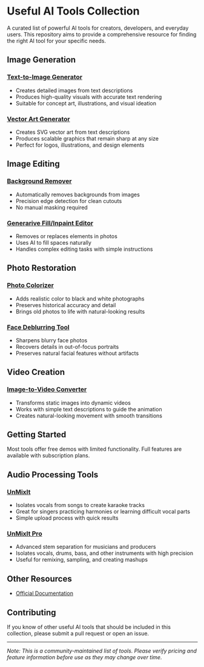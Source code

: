 # Useful AI Tools Collection

A curated list of powerful AI tools for creators, developers, and everyday users. This repository aims to provide a comprehensive resource for finding the right AI tool for your specific needs.



## Image Generation

### [Text-to-Image Generator](https://digitalmagicwand.com/fast-image-generator)
- Creates detailed images from text descriptions
- Produces high-quality visuals with accurate text rendering
- Suitable for concept art, illustrations, and visual ideation

### [Vector Art Generator](https://digitalmagicwand.com/svg-generator)
- Creates SVG vector art from text descriptions
- Produces scalable graphics that remain sharp at any size
- Perfect for logos, illustrations, and design elements

## Image Editing

### [Background Remover](https://digitalmagicwand.com/remove-background-from-image)
- Automatically removes backgrounds from images
- Precision edge detection for clean cutouts
- No manual masking required

### [Generarive Fill/Inpaint Editor](https://digitalmagicwand.com/replace-or-remove-object-from-photo)
- Removes or replaces elements in photos
- Uses AI to fill spaces naturally
- Handles complex editing tasks with simple instructions

## Photo Restoration

### [Photo Colorizer](https://digitalmagicwand.com/colorize-photos)
- Adds realistic color to black and white photographs
- Preserves historical accuracy and detail
- Brings old photos to life with natural-looking results

### [Face Deblurring Tool](https://digitalmagicwand.com/face-photo-deblurring)
- Sharpens blurry face photos
- Recovers details in out-of-focus portraits
- Preserves natural facial features without artifacts

## Video Creation

### [Image-to-Video Converter](https://digitalmagicwand.com/image-to-video)
- Transforms static images into dynamic videos
- Works with simple text descriptions to guide the animation
- Creates natural-looking movement with smooth transitions

## Getting Started

Most tools offer free demos with limited functionality. Full features are available with subscription plans.

## Audio Processing Tools

### [UnMixIt](https://digitalmagicwand.com/unmixit)
- Isolates vocals from songs to create karaoke tracks
- Great for singers practicing harmonies or learning difficult vocal parts
- Simple upload process with quick results

### [UnMixIt Pro](https://digitalmagicwand.com/unmixit-pro)
- Advanced stem separation for musicians and producers
- Isolates vocals, drums, bass, and other instruments with high precision
- Useful for remixing, sampling, and creating mashups


## Other Resources

- [Official Documentation](https://digitalmagicwand.com/)

## Contributing

If you know of other useful AI tools that should be included in this collection, please submit a pull request or open an issue.

---

_Note: This is a community-maintained list of tools. Please verify pricing and feature information before use as they may change over time._
